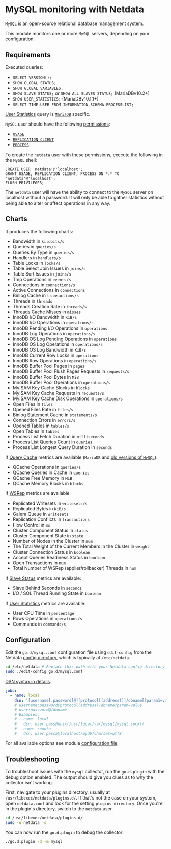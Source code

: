 <!--
title: "MySQL monitoring with Netdata"
description: "Monitor connections, slow queries, InnoDB memory and disk utilization, locks, and more with zero configuration and per-second metric granularity."
custom_edit_url: https://github.com/netdata/go.d.plugin/edit/master/modules/mysql/README.md
sidebar_label: "MySQL"
-->

# MySQL monitoring with Netdata

[`MySQL`](https://www.mysql.com/) is an open-source relational database management system.

This module monitors one or more `MySQL` servers, depending on your configuration.

## Requirements

Executed queries:

- `SELECT VERSION();`
- `SHOW GLOBAL STATUS;`
- `SHOW GLOBAL VARIABLES;`
- `SHOW SLAVE STATUS;` or `SHOW ALL SLAVES STATUS;` (MariaDBv10.2+)
- `SHOW USER_STATISTICS;` (MariaDBv10.1.1+)
- `SELECT TIME,USER FROM INFORMATION_SCHEMA.PROCESSLIST;`

[User Statistics](https://mariadb.com/kb/en/user-statistics/) query is [`MariaDB`](https://mariadb.com/) specific.

`MySQL` user should have the following [permissions](https://dev.mysql.com/doc/refman/8.0/en/privileges-provided.html):

- [`USAGE`](https://dev.mysql.com/doc/refman/8.0/en/privileges-provided.html#priv_usage)
- [`REPLICATION CLIENT`](https://dev.mysql.com/doc/refman/8.0/en/privileges-provided.html#priv_replication-client)
- [`PROCESS`](https://dev.mysql.com/doc/refman/8.0/en/privileges-provided.html#priv_process)

To create the `netdata` user with these permissions, execute the following in the `MySQL` shell:

```mysql
CREATE USER 'netdata'@'localhost';
GRANT USAGE, REPLICATION CLIENT, PROCESS ON *.* TO 'netdata'@'localhost';
FLUSH PRIVILEGES;
```

The `netdata` user will have the ability to connect to the `MySQL` server on localhost without a password. It will only
be able to gather statistics without being able to alter or affect operations in any way.

## Charts

It produces the following charts:

- Bandwidth in `kilobits/s`
- Queries in `queries/s`
- Queries By Type in `queries/s`
- Handlers in `handlers/s`
- Table Locks in `locks/s`
- Table Select Join Issues in `joins/s`
- Table Sort Issues in `joins/s`
- Tmp Operations in `events/s`
- Connections in `connections/s`
- Active Connections in `connections`
- Binlog Cache in `transactions/s`
- Threads in `threads`
- Threads Creation Rate in `threads/s`
- Threads Cache Misses in `misses`
- InnoDB I/O Bandwidth in `KiB/s`
- InnoDB I/O Operations in `operations/s`
- InnoDB Pending I/O Operations in `operations`
- InnoDB Log Operations in `operations/s`
- InnoDB OS Log Pending Operations in `operations`
- InnoDB OS Log Operations in `operations/s`
- InnoDB OS Log Bandwidth in `KiB/s`
- InnoDB Current Row Locks in `operations`
- InnoDB Row Operations in `operations/s`
- InnoDB Buffer Pool Pages in `pages`
- InnoDB Buffer Pool Flush Pages Requests in `requests/s`
- InnoDB Buffer Pool Bytes in `MiB`
- InnoDB Buffer Pool Operations in `operations/s`
- MyISAM Key Cache Blocks in `blocks`
- MyISAM Key Cache Requests in `requests/s`
- MyISAM Key Cache Disk Operations in `operations/s`
- Open Files in `files`
- Opened Files Rate in `files/s`
- Binlog Statement Cache in `statements/s`
- Connection Errors in `errors/s`
- Opened Tables in `tables/s`
- Open Tables in `tables`
- Process List Fetch Duration in `milliseconds`
- Process List Queries Count in `queries`
- Process List Longest Query Duration in `seconds`

If [Query Cache](https://dev.mysql.com/doc/refman/5.7/en/query-cache.html) metrics are available (`MariaDB`
and [old versions of `MySQL`](https://mysqlserverteam.com/mysql-8-0-retiring-support-for-the-query-cache/)):

- QCache Operations in `queries/s`
- QCache Queries in Cache in `queries`
- QCache Free Memory in `MiB`
- QCache Memory Blocks in `blocks`

If [WSRep](https://galeracluster.com/library/documentation/galera-status-variables.html) metrics are available:

- Replicated Writesets in `writesets/s`
- Replicated Bytes in `KiB/s`
- Galera Queue in `writesets`
- Replication Conflicts in `transactions`
- Flow Control in `ms`
- Cluster Component Status in `status`
- Cluster Component State in `state`
- Number of Nodes in the Cluster in `num`
- The Total Weight of the Current Members in the Cluster in `weight`
- Cluster Connection Status in `boolean`
- Accept Queries Readiness Status in `boolean`
- Open Transactions in `num`
- Total Number of WSRep (applier/rollbacker) Threads in `num`

If [Slave Status](https://dev.mysql.com/doc/refman/8.0/en/show-slave-status.html) metrics are available:

- Slave Behind Seconds in `seconds`
- I/O / SQL Thread Running State in `boolean`

If [User Statistics](https://mariadb.com/kb/en/user-statistics/) metrics are available:

- User CPU Time in `percentage`
- Rows Operations in `operations/s`
- Commands in `commands/s`

## Configuration

Edit the `go.d/mysql.conf` configuration file using `edit-config` from the
Netdata [config directory](https://learn.netdata.cloud/docs/configure/nodes), which is typically at `/etc/netdata`.

```bash
cd /etc/netdata # Replace this path with your Netdata config directory
sudo ./edit-config go.d/mysql.conf
```

[DSN syntax in details](https://github.com/go-sql-driver/mysql#dsn-data-source-name).

```yaml
jobs:
  - name: local
    dsn: '[username[:password]@][protocol[(address)]]/dbname[?param1=value1&...&paramN=valueN]'
    # username:password@protocol(address)/dbname?param=value
    # user:password@/dbname
    # Examples:
    # - name: local
    #   dsn: user:pass@unix(/usr/local/var/mysql/mysql.sock)/
    # - name: remote
    #   dsn: user:pass5@localhost/mydb?charset=utf8
```

For all available options see
module [configuration file](https://github.com/netdata/go.d.plugin/blob/master/config/go.d/mysql.conf).

## Troubleshooting

To troubleshoot issues with the `mysql` collector, run the `go.d.plugin` with the debug option enabled. The output
should give you clues as to why the collector isn't working.

First, navigate to your plugins directory, usually at `/usr/libexec/netdata/plugins.d/`. If that's not the case on your
system, open `netdata.conf` and look for the setting `plugins directory`. Once you're in the plugin's directory, switch
to the `netdata` user.

```bash
cd /usr/libexec/netdata/plugins.d/
sudo -u netdata -s
```

You can now run the `go.d.plugin` to debug the collector:

```bash
./go.d.plugin -d -m mysql
```
